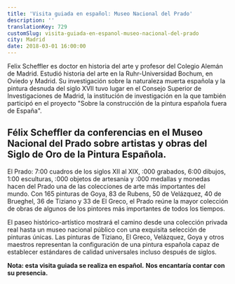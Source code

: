 ```yaml
---
title: 'Visita guiada en español: Museo Nacional del Prado'
description: ''
translationKey: 729
customSlug: visita-guiada-en-espanol-museo-nacional-del-prado
city: Madrid
date: 2018-03-01 16:00:00
---
```


Felix Scheffler es doctor en historia del arte y profesor del Colegio Alemán de Madrid. Estudió historia del arte en la Ruhr-Universidad Bochum, en Oviedo y Madrid. Su investigación sobre la naturaleza muerta española y la pintura desnuda del siglo XVII tuvo lugar en el Consejo Superior de Investigaciones de Madrid, la institución de investigación en la que también participó en el proyecto "Sobre la construcción de la pintura española fuera de España". <h2>Félix Scheffler da conferencias en el Museo Nacional del Prado sobre artistas y obras del Siglo de Oro de la Pintura Española.</h2> El Prado: 7:00 cuadros de los siglos XII al XIX, :000 grabados, 6:00 dibujos, 1:00 esculturas, :000 objetos de artesanía y :000 medallas y monedas hacen del Prado una de las colecciones de arte más importantes del mundo. Con 165 pinturas de Goya, 83 de Rubens, 50 de Velázquez, 40 de Brueghel, 36 de Tiziano y 33 de El Greco, el Prado reúne la mayor colección de obras de algunos de los pintores más importantes de todos los tiempos.

El paseo histórico-artístico mostrará el camino desde una colección privada real hasta un museo nacional público con una exquisita selección de pinturas únicas. Las pinturas de Tiziano, El Greco, Velázquez, Goya y otros maestros representan la configuración de una pintura española capaz de establecer estándares de calidad universales incluso después de siglos.

<strong>Nota: esta visita guiada se realiza en español.</strong> <strong>Nos encantaría contar con su presencia.</strong>
